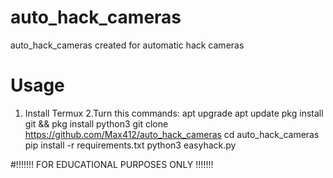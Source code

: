 # auto_hack_cameras

auto_hack_cameras created for automatic hack cameras

# Usage
1. Install Termux
2.Turn this commands:
apt upgrade
apt update
pkg install git && pkg install python3
git clone https://github.com/Max412/auto_hack_cameras
cd auto_hack_cameras
pip install -r requirements.txt
python3 easyhack.py

#!!!!!!! FOR EDUCATIONAL PURPOSES ONLY !!!!!!!
